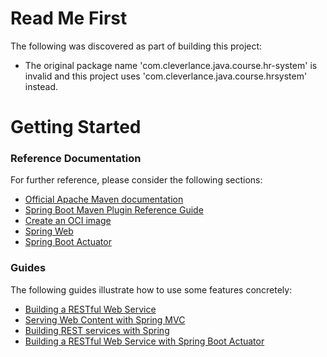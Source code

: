 # Read Me First
The following was discovered as part of building this project:

* The original package name 'com.cleverlance.java.course.hr-system' is invalid and this project uses 'com.cleverlance.java.course.hrsystem' instead.

# Getting Started

### Reference Documentation
For further reference, please consider the following sections:

* [Official Apache Maven documentation](https://maven.apache.org/guides/index.html)
* [Spring Boot Maven Plugin Reference Guide](https://docs.spring.io/spring-boot/docs/2.4.1/maven-plugin/reference/html/)
* [Create an OCI image](https://docs.spring.io/spring-boot/docs/2.4.1/maven-plugin/reference/html/#build-image)
* [Spring Web](https://docs.spring.io/spring-boot/docs/2.4.1/reference/htmlsingle/#boot-features-developing-web-applications)
* [Spring Boot Actuator](https://docs.spring.io/spring-boot/docs/2.4.1/reference/htmlsingle/#production-ready)

### Guides
The following guides illustrate how to use some features concretely:

* [Building a RESTful Web Service](https://spring.io/guides/gs/rest-service/)
* [Serving Web Content with Spring MVC](https://spring.io/guides/gs/serving-web-content/)
* [Building REST services with Spring](https://spring.io/guides/tutorials/bookmarks/)
* [Building a RESTful Web Service with Spring Boot Actuator](https://spring.io/guides/gs/actuator-service/)

